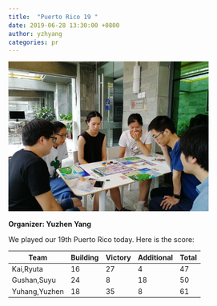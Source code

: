 ```yaml
---
title:  "Puerto Rico 19 "
date: 2019-06-28 13:30:00 +0800
author: yzhyang
categories: pr
---
```

<a href="/images/pr_20190628.jpg">
<img src="/images/pr_20190628.jpg" width="400"/>
</a>

**Organizer: Yuzhen Yang** 

We played our 19th Puerto Rico today. Here is the score: 

| Team                | Building | Victory | Additional | Total |
| --------------------| -------- | ------- | ---------- | ----- |
| Kai,Ryuta           | 16       | 27       | 4          | 47   |
| Gushan,Suyu         | 24       | 8       | 18          | 50   |
| Yuhang,Yuzhen       | 18       | 35      | 8           | 61   |

